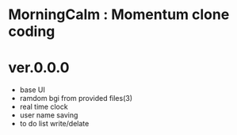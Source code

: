 # MorningCalm : Momentum clone coding
 
# ver.0.0.0

- base UI
- ramdom bgi from provided files(3)
- real time clock
- user name saving
- to do list write/delate
